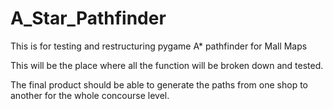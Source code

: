 # A_Star_Pathfinder
This is for testing and restructuring pygame A* pathfinder for Mall Maps

This will be the place where all the function will be broken down and tested.

The final product should be able to generate the paths from one shop to another for the whole concourse level.
